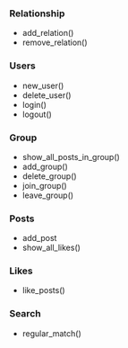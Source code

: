 ### Relationship
- add_relation()
- remove_relation()
### Users
- new_user()
- delete_user()
- login()
- logout()
### Group
- show_all_posts_in_group()
- add_group()
- delete_group()
- join_group()
- leave_group()
### Posts
- add_post
- show_all_likes()
### Likes
- like_posts()
### Search
- regular_match()
